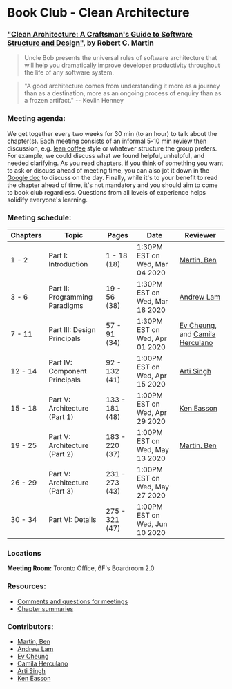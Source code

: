 # Book Club - Clean Architecture

### ["Clean Architecture: A Craftsman's Guide to Software Structure and Design"](https://www.amazon.ca/Clean-Architecture-Craftsmans-Software-Structure/dp/0134494164/), by Robert C. Martin

> Uncle Bob presents the universal rules of software architecture that will help you dramatically improve developer productivity throughout the life of any software system.

> "A good architecture comes from understanding it more as a journey than as a destination, more as an ongoing process of enquiry than as a frozen artifact." -- Kevlin Henney

### Meeting agenda:

We get together every two weeks for 30 min (to an hour) to talk about the chapter(s). Each meeting consists of an informal 5-10 min review then discussion, e.g. [lean coffee](http://agilecoffee.com/leancoffee/) style or whatever structure the group prefers. For example, we could discuss what we found helpful, unhelpful, and needed clarifying. As you read chapters, if you think of something you want to ask or discuss ahead of meeting time, you can also jot it down in the [Google doc](https://docs.google.com/document/d/1zqibYxCscLDwUA1RxSPYocpEXKayN940PkXfhMuSiBE/) to discuss on the day. Finally, while it's to your benefit to read the chapter ahead of time, it's not mandatory and you should aim to come to book club regardless. Questions from all levels of experience helps solidify everyone's learning.

### Meeting schedule:

| Chapters | Topic                          | Pages          | Date                           | Reviewer                                                                                            |
| -------- | ------------------------------ | -------------- | ------------------------------ | --------------------------------------------------------------------------------------------------- |
| 1 - 2    | Part I: Introduction           | 1 - 18 (18)    | 1:30PM EST on Wed, Mar 04 2020 | [Martin, Ben](https://github.com/martindevnow)                                                      |
| 3 - 6    | Part II: Programming Paradigms | 19 - 56 (38)   | 1:30PM EST on Wed, Mar 18 2020 | [Andrew Lam](https://github.com/drewclam)                                                           |
| 7 - 11   | Part III: Design Principals    | 57 - 91 (34)   | 1:30PM EST on Wed, Apr 01 2020 | [Ev Cheung](https://github.com/evsDevs), and [Camila Herculano](https://github.com/camilaherculano) |
| 12 - 14  | Part IV: Component Principals  | 92 - 132 (41)  | 1:00PM EST on Wed, Apr 15 2020 | [Arti Singh](https://github.com/artipsingh)                                                         |
| 15 - 18  | Part V: Architecture (Part 1)  | 133 - 181 (48) | 1:00PM EST on Wed, Apr 29 2020 | [Ken Easson](https://github.com/keneasson)                                                          |
| 19 - 25  | Part V: Architecture (Part 2)  | 183 - 220 (37) | 1:00PM EST on Wed, May 13 2020 | [Martin, Ben](https://github.com/martindevnow)                                                      |
| 26 - 29  | Part V: Architecture (Part 3)  | 231 - 273 (43) | 1:00PM EST on Wed, May 27 2020 |
| 30 - 34  | Part VI: Details               | 275 - 321 (47) | 1:00PM EST on Wed, Jun 10 2020 |

### Locations

**Meeting Room:** Toronto Office, 6F's Boardroom 2.0

### Resources:

- [Comments and questions for meetings](https://docs.google.com/document/d/1zqibYxCscLDwUA1RxSPYocpEXKayN940PkXfhMuSiBE/edit?usp=sharing)
- [Chapter summaries](./chapter-summaries.md)

### Contributors:

- [Martin, Ben](https://github.com/martindevnow)
- [Andrew Lam](https://github.com/drewclam)
- [Ev Cheung](https://github.com/evsDevs)
- [Camila Herculano](https://github.com/camilaherculano)
- [Arti Singh](https://github.com/artipsingh)
- [Ken Easson](https://github.com/keneasson)
